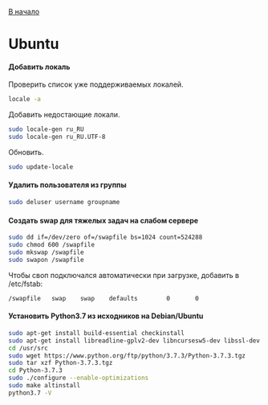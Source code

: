 [В начало](README.md)

# Ubuntu

#### Добавить локаль
Проверить список уже поддерживаемых локалей.
```sh
locale -a
```
Добавить недостающие локали.
```sh
sudo locale-gen ru_RU
sudo locale-gen ru_RU.UTF-8
```
Обновить.
```sh
sudo update-locale
```

#### Удалить пользователя из группы
```sh
sudo deluser username groupname
```

#### Создать swap для тяжелых задач на слабом сервере
```sh
sudo dd if=/dev/zero of=/swapfile bs=1024 count=524288
sudo chmod 600 /swapfile
sudo mkswap /swapfile
sudo swapon /swapfile
```
Чтобы своп подключался автоматически при загрузке, добавить в /etc/fstab:
```
/swapfile   swap    swap    defaults        0       0
```

#### Установить Python3.7 из исходников на Debian/Ubuntu
```sh
sudo apt-get install build-essential checkinstall
sudo apt-get install libreadline-gplv2-dev libncursesw5-dev libssl-dev libsqlite3-dev tk-dev libgdbm-dev libc6-dev libbz2-dev libffi-dev zlib1g-dev
cd /usr/src
sudo wget https://www.python.org/ftp/python/3.7.3/Python-3.7.3.tgz
sudo tar xzf Python-3.7.3.tgz
cd Python-3.7.3
sudo ./configure --enable-optimizations
sudo make altinstall
python3.7 -V
```
